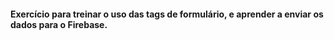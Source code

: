 #### Exercício para treinar o uso das tags de formulário, e aprender a enviar os dados para o Firebase. 
